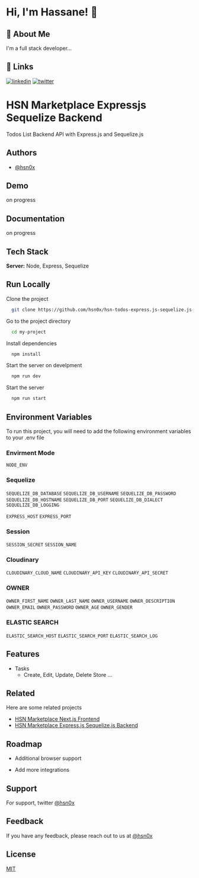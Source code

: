 # Hi, I'm Hassane! 👋

## 🚀 About Me

I'm a full stack developer...

## 🔗 Links

[![linkedin](https://img.shields.io/badge/linkedin-0A66C2?style=for-the-badge&logo=linkedin&logoColor=white)](https://www.linkedin.com/hsn0x)
[![twitter](https://img.shields.io/badge/twitter-1DA1F2?style=for-the-badge&logo=twitter&logoColor=white)](https://twitter.com/hsn0x)

# HSN Marketplace Expressjs Sequelize Backend

Todos List Backend API with Express.js and Sequelize.js

## Authors

-   [@hsn0x](https://www.github.com/hsn0x)

## Demo

on progress

## Documentation

on progress

## Tech Stack

**Server:** Node, Express, Sequelize

## Run Locally

Clone the project

```bash
  git clone https://github.com/hsn0x/hsn-todos-express.js-sequelize.js-backend.git
```

Go to the project directory

```bash
  cd my-project
```

Install dependencies

```bash
  npm install
```

Start the server on develpment

```bash
  npm run dev
```

Start the server

```bash
  npm run start
```

## Environment Variables

To run this project, you will need to add the following environment variables to your .env file

### Envirment Mode

`NODE_ENV`

### Sequelize

`SEQUELIZE_DB_DATABASE`
`SEQUELIZE_DB_USERNAME`
`SEQUELIZE_DB_PASSWORD`
`SEQUELIZE_DB_HOSTNAME`
`SEQUELIZE_DB_PORT`
`SEQUELIZE_DB_DIALECT`
`SEQUELIZE_DB_LOGGING`

`EXPRESS_HOST`
`EXPRESS_PORT`

### Session

`SESSION_SECRET`
`SESSION_NAME`

### Cloudinary

`CLOUDINARY_CLOUD_NAME`
`CLOUDINARY_API_KEY`
`CLOUDINARY_API_SECRET`

### OWNER

`OWNER_FIRST_NAME`
`OWNER_LAST_NAME`
`OWNER_USERNAME`
`OWNER_DESCRIPTION`
`OWNER_EMAIL`
`OWNER_PASSWORD`
`OWNER_AGE`
`OWNER_GENDER`

### ELASTIC SEARCH

`ELASTIC_SEARCH_HOST`
`ELASTIC_SEARCH_PORT`
`ELASTIC_SEARCH_LOG`

## Features

-   Tasks
    -   Create, Edit, Update, Delete Store
        ...

## Related

Here are some related projects

-   [HSN Marketplace Next.js Frontend](https://github.com/hsn0x/hsn-marketplace-nextjs-frontend)
-   [HSN Marketplace Express.js Sequelize.js Backend](https://github.com/hsn0x/hsn-marketplace-expressjs-sequelize-backend.git)

## Roadmap

-   Additional browser support

-   Add more integrations

## Support

For support, twitter [@hsn0x](https://twitter.com/hsn0x)

## Feedback

If you have any feedback, please reach out to us at [@hsn0x](https://twitter.com/hsn0x)

## License

[MIT](https://choosealicense.com/licenses/mit/)
